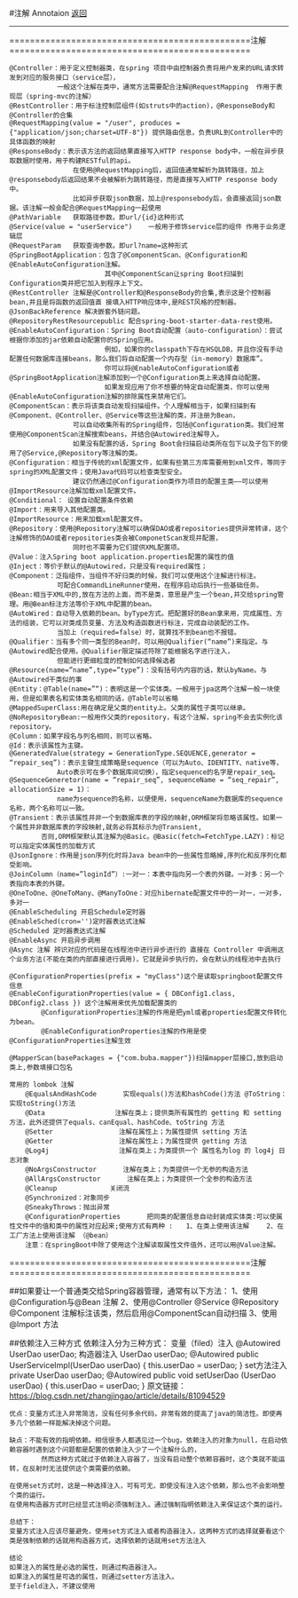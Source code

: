 #注解 Annotaion
<a href="#" onclick="refreshContent('springboot')">返回</a>

---

===============================================注解===============================================

    @Controller：用于定义控制器类，在spring 项目中由控制器负责将用户发来的URL请求转发到对应的服务接口（service层），
                一般这个注解在类中，通常方法需要配合注解@RequestMapping  作用于表现层（spring-mvc的注解）
    @RestController：用于标注控制层组件(如struts中的action)，@ResponseBody和@Controller的合集            
    @RequestMapping(value = "/user", produces = {"application/json;charset=UTF-8"}) 提供路由信息，负责URL到Controller中的具体函数的映射
    @ResponseBody：表示该方法的返回结果直接写入HTTP response body中，一般在异步获取数据时使用，用于构建RESTful的api。
                    在使用@RequestMapping后，返回值通常解析为跳转路径，加上@responsebody后返回结果不会被解析为跳转路径，而是直接写入HTTP response body中。
                    比如异步获取json数据，加上@responsebody后，会直接返回json数据。该注解一般会配合@RequestMapping一起使用
    @PathVariable   获取路径参数。即url/{id}这种形式
    @Service(value = "userService")    一般用于修饰service层的组件 作用于业务逻辑层
    @RequestParam   获取查询参数。即url?name=这种形式
    @SpringBootApplication：包含了@ComponentScan、@Configuration和@EnableAutoConfiguration注解。
                            其中@ComponentScan让spring Boot扫描到Configuration类并把它加入到程序上下文。
    @RestController 注解是@Controller和@ResponseBody的合集,表示这是个控制器bean,并且是将函数的返回值直 接填入HTTP响应体中,是REST风格的控制器。
    @JsonBackReference 解决嵌套外链问题。
    @RepositoryRestResourcepublic 配合spring-boot-starter-data-rest使用。
    @EnableAutoConfiguration：Spring Boot自动配置（auto-configuration）：尝试根据你添加的jar依赖自动配置你的Spring应用。
                            例如，如果你的classpath下存在HSQLDB，并且你没有手动配置任何数据库连接beans，那么我们将自动配置一个内存型（in-memory）数据库”。
                            你可以将@EnableAutoConfiguration或者@SpringBootApplication注解添加到一个@Configuration类上来选择自动配置。
                            如果发现应用了你不想要的特定自动配置类，你可以使用@EnableAutoConfiguration注解的排除属性来禁用它们。
    @ComponentScan：表示将该类自动发现扫描组件。个人理解相当于，如果扫描到有@Component、@Controller、@Service等这些注解的类，并注册为Bean，
                    可以自动收集所有的Spring组件，包括@Configuration类。我们经常使用@ComponentScan注解搜索beans，并结合@Autowired注解导入。
                    如果没有配置的话，Spring Boot会扫描启动类所在包下以及子包下的使用了@Service,@Repository等注解的类。
    @Configuration：相当于传统的xml配置文件，如果有些第三方库需要用到xml文件，等同于spring的XML配置文件；使用Java代码可以检查类型安全。
                    建议仍然通过@Configuration类作为项目的配置主类——可以使用@ImportResource注解加载xml配置文件。
    @Conditional： 设置自动配置条件依赖
    @Import：用来导入其他配置类。
    @ImportResource：用来加载xml配置文件。
    @Repository：使用@Repository注解可以确保DAO或者repositories提供异常转译，这个注解修饰的DAO或者repositories类会被ComponetScan发现并配置，
                    同时也不需要为它们提供XML配置项。
    @Value：注入Spring boot application.properties配置的属性的值
    @Inject：等价于默认的@Autowired，只是没有required属性；
    @Component：泛指组件，当组件不好归类的时候，我们可以使用这个注解进行标注。
                可配合CommandLineRunner使用，在程序启动后执行一些基础任务。
    @Bean:相当于XML中的,放在方法的上面，而不是类，意思是产生一个bean,并交给spring管理。用@Bean标注方法等价于XML中配置的bean。
    @AutoWired：自动导入依赖的bean。byType方式。把配置好的Bean拿来用，完成属性、方法的组装，它可以对类成员变量、方法及构造函数进行标注，完成自动装配的工作。
                当加上（required=false）时，就算找不到bean也不报错。
    @Qualifier：当有多个同一类型的Bean时，可以用@Qualifier(“name”)来指定。与@Autowired配合使用。@Qualifier限定描述符除了能根据名字进行注入，
                但能进行更细粒度的控制如何选择候选者
    @Resource(name=”name”,type=”type”)：没有括号内内容的话，默认byName。与@Autowired干类似的事
    @Entity：@Table(name=”“)：表明这是一个实体类。一般用于jpa这两个注解一般一块使用，但是如果表名和实体类名相同的话，@Table可以省略
    @MappedSuperClass:用在确定是父类的entity上。父类的属性子类可以继承。
    @NoRepositoryBean:一般用作父类的repository，有这个注解，spring不会去实例化该repository。
    @Column：如果字段名与列名相同，则可以省略。
    @Id：表示该属性为主键。
    @GeneratedValue(strategy = GenerationType.SEQUENCE,generator = “repair_seq”)：表示主键生成策略是sequence（可以为Auto、IDENTITY、native等，
                Auto表示可在多个数据库间切换），指定sequence的名字是repair_seq。
    @SequenceGeneretor(name = “repair_seq”, sequenceName = “seq_repair”, allocationSize = 1)：
                name为sequence的名称，以便使用，sequenceName为数据库的sequence名称，两个名称可以一致。
    @Transient：表示该属性并非一个到数据库表的字段的映射,ORM框架将忽略该属性。如果一个属性并非数据库表的字段映射,就务必将其标示为@Transient,
            否则,ORM框架默认其注解为@Basic。@Basic(fetch=FetchType.LAZY)：标记可以指定实体属性的加载方式
    @JsonIgnore：作用是json序列化时将Java bean中的一些属性忽略掉,序列化和反序列化都受影响。
    @JoinColumn（name=”loginId”）:一对一：本表中指向另一个表的外键。一对多：另一个表指向本表的外键。
    @OneToOne、@OneToMany、@ManyToOne：对应hibernate配置文件中的一对一，一对多，多对一
    @EnableScheduling 开启Schedule定时器
    @EnableSched(cron='')定时器表达式注解
    @Scheduled 定时器表达式注解
    @EnableAsync 开启异步调用
    @Async 注解 辨识对应的代码是在线程池中进行异步进行的 直接在 Controller 中调用这个业务方法(不能在类的内部直接进行调用)，它就是异步执行的，会在默认的线程池中去执行
    
    @ConfigurationProperties(prefix = "myClass")这个是读取springboot配置文件信息
    @EnableConfigurationProperties(value = { DBConfig1.class, DBConfig2.class }) 这个注解用来优先加载配置类的
            @ConfigurationProperties注解的作用是把yml或者properties配置文件转化为bean。
            @EnableConfigurationProperties注解的作用是使@ConfigurationProperties注解生效

    @MapperScan(basePackages = {"com.buba.mapper"})扫描mapper层接口,放到启动类上,参数填接口包名
    
    常用的 lombok 注解
        @EqualsAndHashCode　　　　实现equals()方法和hashCode()方法 @ToString：实现toString()方法 
        @Data 　　　　　　　　　　注解在类上；提供类所有属性的 getting 和 setting 方法，此外还提供了equals、canEqual、hashCode、toString 方法 
        @Setter　　　　　　　　　　注解在属性上；为属性提供 setting 方法 
        @Getter　　　　　　　　　　注解在属性上；为属性提供 getting 方法 
        @Log4j 　　　　　　　　　　注解在类上；为类提供一个 属性名为log 的 log4j 日志对象 
        @NoArgsConstructor　　　　注解在类上；为类提供一个无参的构造方法 
        @AllArgsConstructor　　　　注解在类上；为类提供一个全参的构造方法 
        @Cleanup　　　　　　　　关闭流 
        @Synchronized：对象同步 
        @SneakyThrows：抛出异常
        @ConfigurationProperties　　　　把同类的配置信息自动封装成实体类:可以使属性文件中的值和类中的属性对应起来;使用方式有两种 :　　1、在类上使用该注解 　　2、在工厂方法上使用该注解 （@bean）
        注意：在springBoot中除了使用这个注解读取属性文件值外，还可以用@Value注解。
===============================================注解===============================================

 ##如果要让一个普通类交给Spring容器管理，通常有以下方法：
     1、使用 @Configuration与@Bean 注解
     2、使用@Controller @Service @Repository @Component 注解标注该类，然后启用@ComponentScan自动扫描
     3、使用@Import 方法
 
 ##依赖注入三种方式
 	依赖注入分为三种方式：
 		变量（filed）注入
 			    @Autowired
 			    UserDao userDao;
 		构造器注入
 			    UserDao userDao;
 			    @Autowired
 			    public UserServiceImpl(UserDao userDao) {
 			        this.userDao = userDao;
 			    }
 		set方法注入
 			    private UserDao userDao;
 			    @Autowired
 			    public void setUserDao (UserDao userDao) {
 			        this.userDao = userDao;
 			    }
 		原文链接：https://blog.csdn.net/zhangjingao/article/details/81094529
 		
 	优点：变量方式注入非常简洁，没有任何多余代码，非常有效的提高了java的简洁性。即使再多几个依赖一样能解决掉这个问题。
 	
 	缺点：不能有效的指明依赖。相信很多人都遇见过一个bug，依赖注入的对象为null，在启动依赖容器时遇到这个问题都是配置的依赖注入少了一个注解什么的，
 	        然而这种方式就过于依赖注入容器了，当没有启动整个依赖容器时，这个类就不能运转，在反射时无法提供这个类需要的依赖。
 	
 	在使用set方式时，这是一种选择注入，可有可无，即使没有注入这个依赖，那么也不会影响整个类的运行。
 	在使用构造器方式时已经显式注明必须强制注入。通过强制指明依赖注入来保证这个类的运行。
 	
 	总结下：
 	变量方式注入应该尽量避免，使用set方式注入或者构造器注入，这两种方式的选择就要看这个类是强制依赖的话就用构造器方式，选择依赖的话就用set方法注入
 	
 	结论
 	如果注入的属性是必选的属性，则通过构造器注入。
 	如果注入的属性是可选的属性，则通过setter方法注入。
 	至于field注入，不建议使用
